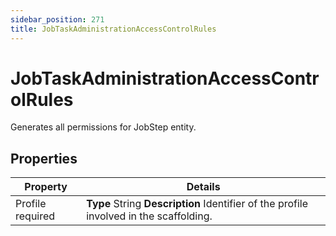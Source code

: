 ```yaml
---
sidebar_position: 271
title: JobTaskAdministrationAccessControlRules
---
```


# JobTaskAdministrationAccessControlRules

Generates all permissions for JobStep entity.

## Properties

| Property | Details |
| --- | --- |
| Profile required | **Type**  String  **Description** Identifier of the profile involved in the scaffolding. |